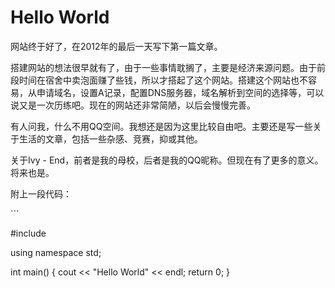 # Hello World


网站终于好了，在2012年的最后一天写下第一篇文章。

搭建网站的想法很早就有了，由于一些事情耽搁了，主要是经济来源问题。由于前段时间在宿舍中卖泡面赚了些钱，所以才搭起了这个网站。搭建这个网站也不容易，从申请域名，设置A记录，配置DNS服务器，域名解析到空间的选择等，可以说又是一次历练吧。现在的网站还非常简陋，以后会慢慢完善。

有人问我，什么不用QQ空间。我想还是因为这里比较自由吧。主要还是写一些关于生活的文章，包括一些杂感、竞赛，抑或其他。

关于Ivy - End，前者是我的母校，后者是我的QQ昵称。但现在有了更多的意义。将来也是。

附上一段代码：

​```

#include <iostream>

using namespace std;

int main()
{
    cout << "Hello World" << endl;
    return 0;
}

```
